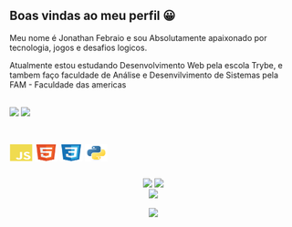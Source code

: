 

<!--
**JRaamos/JRaamos** is a ✨ _special_ ✨ repository because its `README.md` (this file) appears on your GitHub profile.


-->
## Boas vindas ao meu perfil 😀

Meu nome é Jonathan Febraio e sou Absolutamente apaixonado por tecnologia, jogos e desafios logicos.

Atualmente estou estudando Desenvolvimento Web pela escola Trybe, e tambem faço faculdade de Análise e Desenvilvimento de Sistemas pela FAM - Faculdade das americas

<br>

<!-- GITHUB STATUS -->
 
<!--<div align="center">
  <a href="https://github.com/JRaamos?tab=repositories">
 <img height="175em" src="https://github-readme-stats.vercel.app/api?username=JRaamos&show_icons=true&theme=chartreuse-dark&include_all_commits=true&count_private=true"/>
  <img height="175em" src="https://github-readme-stats.vercel.app/api/top-langs/?username=JRaamos&layout=compact&langs_count=7&theme=chartreuse-dark"/> 

</div>-->
<img height="180em" src="https://github-readme-stats.vercel.app/api/top-langs/?username=JRaamos&layout=compact&langs_count=10&theme=onedark&hide=html,css,sql"/>
<img height="180em" src="https://github-readme-stats.vercel.app/api/top-langs/?username=JRaamos&layout=compact&langs_count=10&theme=highcontrast&hide=html,css,sql"/>
  
  ##
  
<div style="justify-items: center; "><br>
  <img align="center" alt="JRaamos-Js" height="30" width="40" src="https://raw.githubusercontent.com/devicons/devicon/master/icons/javascript/javascript-plain.svg">
  <img align="center" alt="JRaamos-HTML" height="30" width="40" src="https://raw.githubusercontent.com/devicons/devicon/master/icons/html5/html5-original.svg">
  <img align="center" alt="JRaamos-CSS" height="30" width="40" src="https://raw.githubusercontent.com/devicons/devicon/master/icons/css3/css3-original.svg">
  <img align="center" alt="JRaamos-Python" height="30" width="40" src="https://raw.githubusercontent.com/devicons/devicon/master/icons/python/python-original.svg">
</div>
  
  ##
  
 
 <!-- REDES SOCIAIS -->
<div align="center">
  
  <a href="https://www.instagram.com/jonathan_febraio/" target="_blank"><img src="https://img.shields.io/badge/-Instagram-%23E4405F?style=for-the-badge&logo=instagram&logoColor=white" target="_blank"></a>
  <a href="https://www.linkedin.com/in/jonathan-ramos-77284a250/" target="_blank"><img src="https://img.shields.io/badge/-LinkedIn-%230077B5?style=for-the-badge&logo=linkedin&logoColor=white" target="_blank"></a>  
   <a href="mailto:jhonyramos46@gmail.com" target="_blank"><img src="https://play-lh.googleusercontent.com/D1Dz2BjPYev_oyksKXsdtAS66a_2Ql-sklpzTnwR9lqnDG_P5lAJEtfR70FudJ0XMA=s48-rw" style='width: 28px' target="_blank"></a>  
  
  ![](https://visitor-badge.glitch.me/badge?page_id=JRaamos)
</div>
